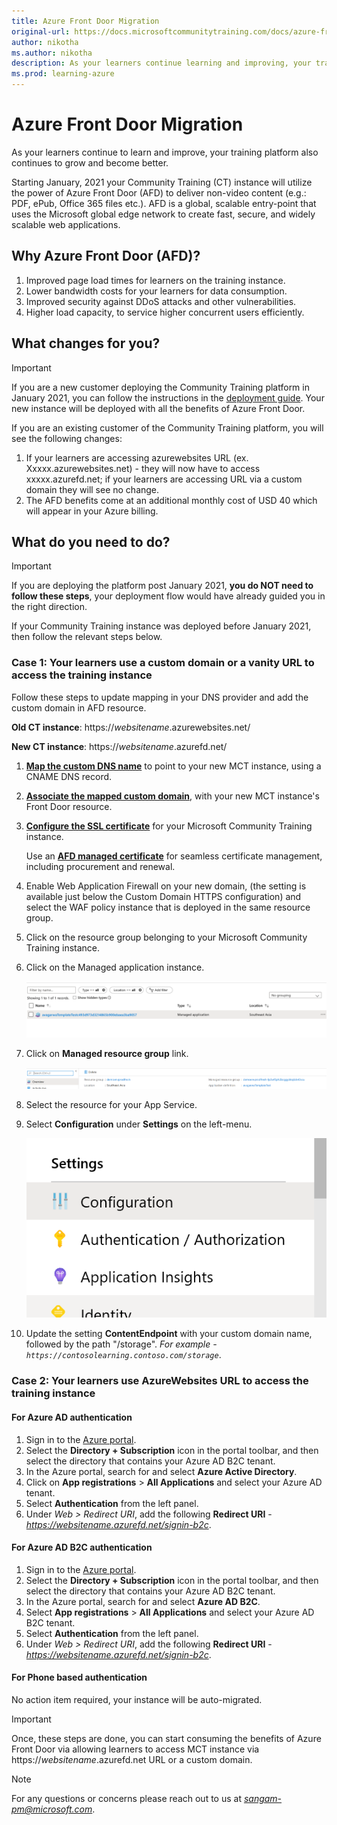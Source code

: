 ```yaml
---
title: Azure Front Door Migration
original-url: https://docs.microsoftcommunitytraining.com/docs/azure-front-door-migration
author: nikotha
ms.author: nikotha
description: As your learners continue learning and improving, your training platform also continues to grow and become better.
ms.prod: learning-azure
---
```


# Azure Front Door Migration

As your learners continue to learn and improve, your training platform also continues to grow and become better.

Starting January, 2021 your Community Training (CT) instance will utilize the power of Azure Front Door (AFD) to deliver non-video content (e.g.: PDF, ePub, Office 365 files etc.). AFD is a global, scalable entry-point that uses the Microsoft global edge network to create fast, secure, and widely scalable web applications.

## Why Azure Front Door (AFD)?

1. Improved page load times for learners on the training instance.
1. Lower bandwidth costs for your learners for data consumption.
1. Improved security against DDoS attacks and other vulnerabilities.
1. Higher load capacity, to service higher concurrent users efficiently.

## What changes for you?

> [!IMPORTANT]  
> If you are a new customer deploying the Community Training platform in January 2021, you can follow the instructions in the [deployment guide](../../infrastructure-management/install-your-platform-instance/installation-guide-detailed-steps.md). Your new instance will be deployed with all the benefits of Azure Front Door.

If you are an existing customer of the Community Training platform, you will see the following changes:  

1. If your learners are accessing azurewebsites URL (ex. Xxxxx.azurewebsites.net) - they will now have to access xxxxx.azurefd.net; if your learners are accessing URL via a custom domain they will see no change.
1. The AFD benefits come at an additional monthly cost of USD 40 which will appear in your Azure billing.

## What do you need to do?

> [!IMPORTANT]  
> If you are deploying the platform post January 2021, **you do NOT need to follow these steps**, your deployment flow would have already guided you in the right direction.

If your Community Training instance was deployed before January 2021, then follow the relevant steps below.

### Case 1: Your learners use a custom domain or a vanity URL to access the training instance

Follow these steps to update mapping in your DNS provider and add the custom domain in AFD resource.  

**Old CT instance**: https://*websitename*.azurewebsites.net/

**New CT instance**: https://*websitename*.azurefd.net/

1. [**Map the custom DNS name**](/azure/frontdoor/front-door-custom-domain#create-a-cname-dns-record) to point to your new MCT instance, using a CNAME DNS record.

1. [**Associate the mapped custom domain**](/azure/frontdoor/front-door-custom-domain#associate-the-custom-domain-with-your-front-door), with your new MCT instance's Front Door resource.

1. [**Configure the SSL certificate**](/azure/frontdoor/front-door-custom-domain-https) for your Microsoft Community Training instance.

   Use an [**AFD managed certificate**](/azure/frontdoor/front-door-custom-domain-https#option-1-default-use-a-certificate-managed-by-front-door) for seamless certificate management, including procurement and renewal.

1. Enable Web Application Firewall on your new domain, (the setting is available just below the Custom Domain HTTPS configuration) and select the WAF policy instance that is deployed in the same resource group.

1. Click on the resource group belonging to your Microsoft Community Training instance.

1. Click on the Managed application instance.

   ![Managed application instance](../../media/image%2890%29.png)

1. Click on **Managed resource group** link.

   ![Managed resource group](../../media/image%2889%29.png)

1. Select the resource for your App Service.

1. Select **Configuration** under **Settings** on the left-menu.

   ![Configuration under Settings](../../media/image%2894%29.png)

1. Update the setting **ContentEndpoint** with your custom domain name, followed by the path "/storage". *For example - `https://contosolearning.contoso.com/storage`*.

### Case 2: Your learners use AzureWebsites URL to access the training instance

#### For Azure AD authentication

1. Sign in to the [Azure portal](https://portal.azure.com/).
1. Select the **Directory + Subscription** icon in the portal toolbar, and then select the directory that contains your Azure AD B2C tenant.
1. In the Azure portal, search for and select **Azure Active Directory**.
1. Click on **App registrations** > **All Applications** and select your Azure AD tenant.
1. Select **Authentication** from the left panel.
1. Under *Web > Redirect URI*, add the following **Redirect URI** - *https://websitename.azurefd.net/signin-b2c*.

#### For Azure AD B2C authentication

1. Sign in to the [Azure portal](https://portal.azure.com/).
1. Select the **Directory + Subscription** icon in the portal toolbar, and then select the directory that contains your Azure AD B2C tenant.
1. In the Azure portal, search for and select **Azure AD B2C**.
1. Select **App registrations** > **All Applications** and select your Azure AD B2C tenant.
1. Select **Authentication** from the left panel.
1. Under *Web > Redirect URI*, add the following **Redirect URI** - *https://websitename.azurefd.net/signin-b2c*.

#### For Phone based authentication

No action item required, your instance will be auto-migrated.

> [!IMPORTANT]  
> Once, these steps are done, you can start consuming the benefits of Azure Front Door via allowing learners to access MCT instance via https://*websitename*.azurefd.net URL or a custom domain.

> [!NOTE]  
> For any questions or concerns please reach out to us at *sangam-pm@microsoft.com*.
